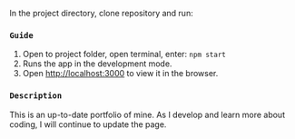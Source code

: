 In the project directory, clone repository and run:

### `Guide`
1. Open to project folder, open terminal, enter: `npm start`
2. Runs the app in the development mode.<br />
3. Open [http://localhost:3000](http://localhost:3000) to view it in the browser.


### `Description`
 This is an up-to-date portfolio of mine. As I develop and learn more about coding, I will continue to update the page. 
 
 
